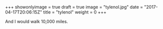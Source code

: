 +++
showonlyimage = true
draft = true
image = "tylenol.jpg"
date = "2017-04-17T20:06:15Z"
title = "tylenol"
weight = 0
+++

And I would walk 10,000 miles.

